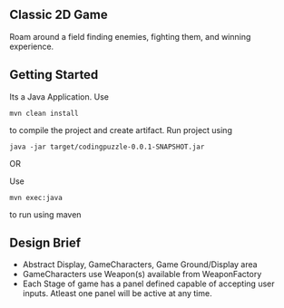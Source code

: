 ## Classic 2D Game

Roam around a field finding enemies, fighting them, and winning experience.

## Getting Started

Its a Java Application. Use

```
mvn clean install
```

to compile the project and create artifact. Run project using

```
java -jar target/codingpuzzle-0.0.1-SNAPSHOT.jar
```

OR

Use

```
mvn exec:java
```

to run using maven

## Design Brief

- Abstract Display, GameCharacters, Game Ground/Display area
- GameCharacters use Weapon(s) available from WeaponFactory
- Each Stage of game has a panel defined capable of accepting user inputs. Atleast one panel will be active at any time. 

